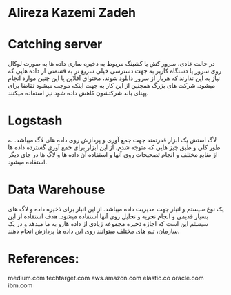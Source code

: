 # Alireza Kazemi Zadeh
# Catching server 
در حالت عادی، سرور کش یا کشینگ مربوط به ذخیره سازی داده ها به صورت لوکال روی سرور یا دستگاه کاربر به جهت دسترسی خیلی سریع تر به قسمتی از داده هایی که نیاز به این ندارند که هربار از سرور دانلود شوند، محتوای آفلاین یا این چنین موارد انجام میشود. شرکت های بزرگ همچنین از این کار به جهت اینکه موجب میشود تقاضا برای پهنای باند شرکتشون کاهش داده شود نیز استفاده میکنند.
# Logstash
لاگ استش یک ابزار قدرتمند جهت جمع آوری و پردازش روی داده های لاگ میباشد. به طور کلی و طبق چیز هایی که متوجه شدم، از این ابزار برای جمع آوری گسترده داده ها از منابع مختلف و انجام تصحیحات روی آنها و استفاده آن داده ها و لاگ ها در جای دیگر استفاده میشود.
# Data Warehouse
یک نوع سیستم و انبار جهت مدیریت داده میباشد. از این انبار برای ذخیره داده و لاگ های بسیار قدیمی و انجام تجریه و تحلیل روی آنها استفاده میشود. هدف استفاده از این سیستم این است که اجازه ذخیره مجموعه زیادی از داده هارو به ما میدهد و در یک سازمان، تیم های مختلف میتوانند روی این داده ها پردازش انجام دهند.
# References:
medium.com
techtarget.com
aws.amazon.com
elastic.co
oracle.com
ibm.com
